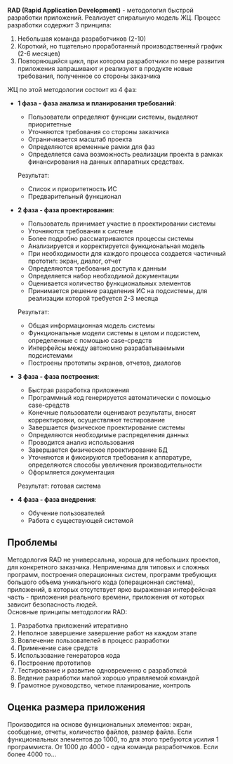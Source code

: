 **RAD (Rapid Application Development)** - методология быстрой разработки приложений. Реализует спиральную модель ЖЦ. Процесс разработки содержит 3 принципа:
1. Небольшая команда разработчиков (2-10)
2. Короткий, но тщательно проработанный производственный график (2-6 месяцев)
3. Повторяющийся цикл, при котором разработчики по мере развития приложения запрашивают и реализуют в продукте новые требования, полученное со стороны заказчика
  
ЖЦ по этой методологии состоит из 4 фаз:
- **1 фаза - фаза анализа и планирования требований**:
	- Пользователи определяют функции системы, выделяют приоритетные
	- Уточняются требования со стороны заказчика
	- Ограничивается масштаб проекта
	- Определяются временные рамки для фаз
	- Определяется сама возможность реализации проекта в рамках финансирования на данных аппаратных средствах.
	  
	Результат: 
	- Список и приоритетность ИС
	- Предварительный функционал
- **2 фаза - фаза проектирования**:
	- Пользователь принимает участие в проектировании системы
	- Уточняются требования к системе
	- Более подробно рассматриваются процессы системы
	- Анализируется и корректируется функциональная модель
	- При необходимости для каждого процесса создается частичный прототип: экран, диалог, отчет
	- Определяются требования доступа к данным
	- Определяется набор необходимой документации
	- Оценивается количество функциональных элементов
	- Принимается решение разделения ИС на подсистемы, для реализации которой требуется 2-3 месяца
	  
	Результат: 
	- Общая информационная модель системы
	- Функциональные модели системы в целом и подсистем, определенные с помощью case-средств
	- Интерфейсы между автономно разрабатываемыми подсистемами
	- Построены прототипы экранов, отчетов, диалогов
- **3 фаза - фаза построения**:
	- Быстрая разработка приложения
	- Программный код генерируется автоматически с помощью case-средств
	- Конечные пользователи оценивают результаты, вносят корректировки, осуществляют тестирование
	- Завершается физическое проектирование системы
	- Определяются необходимые распределения данных
	- Проводится анализ использования
	- Завершается физическое проектирование БД
	- Уточняются и фиксируются требования к аппаратуре, определяются способы увеличения производительности
	- Оформляется документация
	  
	Результат: готовая система
- **4 фаза - фаза внедрения**:
	- Обучение пользователей
	- Работа с существующей системой
## Проблемы
Методология RAD не универсальна, хороша для небольших проектов, для конкретного заказчика. Неприменима для типовых и cложных программ, построения операционных систем, программ требующих большого объема уникального кода (операционная система), приложений, в которых отсутствует ярко выраженная интерфейсная часть - приложения реального времени, приложения от которых зависит безопасность людей.  
Основные принципы методологии RAD:
1. Разработка приложений итеративно 
2. Неполное завершение завершение работ на каждом этапе 
3. Вовлечение пользователей в процесс разработки 
4. Применение case средств 
5. Использование генераторов кода 
6. Построение прототипов 
7. Тестирование и развитие одновременно с разработкой 
8. Ведение разработки малой хорошо управляемой командой 
9. Грамотное руководство, четкое планирование, контроль
## Оценка размера приложения 
Производится на основе функциональных элементов: экран, сообщение, отчеты, количество файлов, размер файла. Если функциональных элементов до 1000, то для этого требуются усилия 1 программиста. От 1000 до 4000 - одна команда разработчиков. Если более 4000 то...
